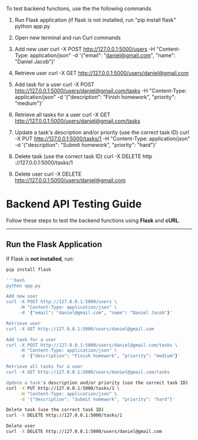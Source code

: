 To test backend functions, use the the following commands

1. Run Flask application (if flask is not installed, run "pip install flask"
python app.py
2. Open new terminal and run Curl commands

3. Add new user
curl -X POST http://127.0.0.1:5000/users -H "Content-Type: application/json" -d '{"email": "daniel@gmail.com", "name": "Daniel Jacob"}'
4. Retrieve user
curl -X GET http://127.0.0.1:5000/users/daniel@gmail.com
5. Add task for a user
curl -X POST http://127.0.0.1:5000/users/daniel@gmail.com/tasks -H "Content-Type: application/json" -d '{"description": "Finish homework", "priority": "medium"}'
6. Retrieve all tasks for a user
curl -X GET http://127.0.0.1:5000/users/daniel@gmail.com/tasks
7. Update a task's description and/or priority (use the correct task ID)
curl -X PUT http://127.0.0.1:5000/tasks/1 -H "Content-Type: application/json" -d '{"description": "Submit homework", "priority": "hard"}'
8. Delete task (use the correct task ID)
curl -X DELETE http ://127.0.0.1:5000/tasks/1
9. Delete user
curl -X DELETE http://127.0.0.1:5000/users/daniel@gmail.com



# **Backend API Testing Guide**

Follow these steps to test the backend functions using **Flask** and **cURL**.

---

## **Run the Flask Application**
If Flask is **not installed**, run:
```bash
pip install flask

'''bash
python app.py

Add new user
curl -X POST http://127.0.0.1:5000/users \
     -H "Content-Type: application/json" \
     -d '{"email": "daniel@gmail.com", "name": "Daniel Jacob"}'

Retrieve user
curl -X GET http://127.0.0.1:5000/users/daniel@gmail.com

Add task for a user
curl -X POST http://127.0.0.1:5000/users/daniel@gmail.com/tasks \
     -H "Content-Type: application/json" \
     -d '{"description": "Finish homework", "priority": "medium"}'

Retrieve all tasks for a user
curl -X GET http://127.0.0.1:5000/users/daniel@gmail.com/tasks

Update a task's description and/or priority (use the correct task ID)
curl -X PUT http://127.0.0.1:5000/tasks/1 \
     -H "Content-Type: application/json" \
     -d '{"description": "Submit homework", "priority": "hard"}'

Delete task (use the correct task ID)
curl -X DELETE http://127.0.0.1:5000/tasks/1

Delete user
curl -X DELETE http://127.0.0.1:5000/users/daniel@gmail.com




